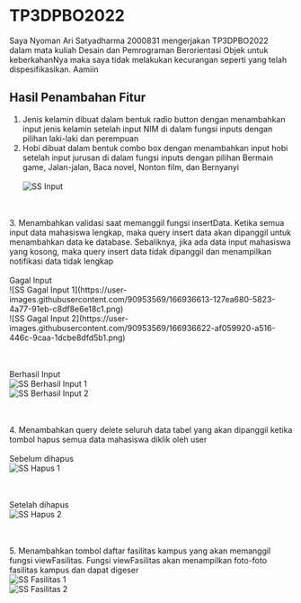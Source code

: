 # TP3DPBO2022

Saya Nyoman Ari Satyadharma 2000831 mengerjakan TP3DPBO2022 dalam mata kuliah Desain dan Pemrograman Berorientasi Objek untuk keberkahanNya maka saya tidak melakukan kecurangan seperti yang telah dispesifikasikan. Aamiin

## Hasil Penambahan Fitur
1. Jenis kelamin dibuat dalam bentuk radio button dengan menambahkan input jenis kelamin setelah input NIM di dalam fungsi inputs dengan pilihan laki-laki dan perempuan
2. Hobi dibuat dalam bentuk combo box dengan menambahkan input hobi setelah input jurusan di dalam fungsi inputs dengan pilihan Bermain game, Jalan-jalan, Baca novel, Nonton film, dan Bernyanyi
<br><br>
![SS Input](https://user-images.githubusercontent.com/90953569/166935583-5aedd2a7-3049-4255-ac95-26be3ad97a59.png)
<br>

<br>
3. Menambahkan validasi saat memanggil fungsi insertData. Ketika semua input data mahasiswa lengkap, maka query insert data akan dipanggil untuk menambahkan data ke database. Sebaliknya, jika ada data input mahasiswa yang kosong, maka query insert data tidak dipanggil dan menampilkan notifikasi data tidak lengkap
<br><br>
Gagal Input
<br>
![SS Gagal Input 1](https://user-images.githubusercontent.com/90953569/166936613-127ea680-5823-4a77-91eb-c8df8e6e18c1.png)
<br>
![SS Gagal Input 2](https://user-images.githubusercontent.com/90953569/166936622-af059920-a516-446c-9caa-1dcbe8dfd5b1.png)
<br>

<br><br>
Berhasil Input
<br>
![SS Berhasil Input 1](https://user-images.githubusercontent.com/90953569/166936689-0758bc8a-c0fa-4f7f-b5d3-ed991ebcbdcd.png)
<br>
![SS Berhasil Input 2](https://user-images.githubusercontent.com/90953569/166936706-a685914e-929a-46f8-ba44-36badd82818a.png)
<br>

<br><br>
4. Menambahkan query delete seluruh data tabel yang akan dipanggil ketika tombol hapus semua data mahasiswa diklik oleh user
<br><br>
Sebelum dihapus
<br>
![SS Hapus 1](https://user-images.githubusercontent.com/90953569/166937125-f92f99b5-7af9-49a6-8417-035a6cd247cd.png)
<br>

<br><br>
Setelah dihapus
<br>
![SS Hapus 2](https://user-images.githubusercontent.com/90953569/166937229-f46ee40d-6f65-4959-9ad1-7ff85ee4917f.png)
<br>

<br><br>
5. Menambahkan tombol daftar fasilitas kampus yang akan memanggil fungsi viewFasilitas. Fungsi viewFasilitas akan menampilkan foto-foto fasilitas kampus dan dapat digeser
<br>
![SS Fasilitas 1](https://user-images.githubusercontent.com/90953569/166937627-b5d1c143-60da-4cf4-b919-85e0bcbfdd16.png)
<br>
![SS Fasilitas 2](https://user-images.githubusercontent.com/90953569/166937639-4f08d897-f630-4bdd-95d6-6c1fa017a2b6.png)
<br>
